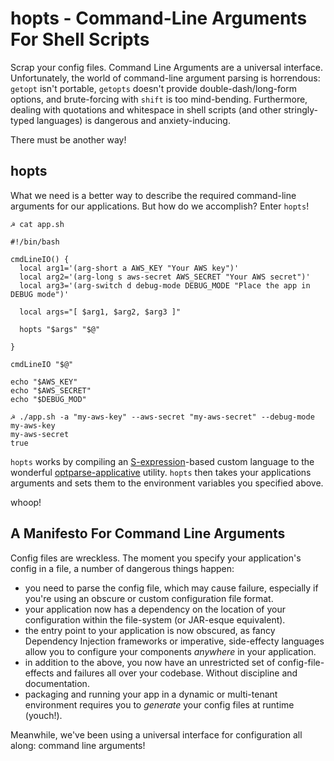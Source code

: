 # hopts - Command-Line Arguments For Shell Scripts

Scrap your config files. Command Line Arguments are a universal interface. Unfortunately, the world of command-line argument parsing is horrendous: `getopt` isn't portable, `getopts` doesn't provide double-dash/long-form options, and brute-forcing with `shift` is too mind-bending. Furthermore, dealing with quotations and whitespace in shell scripts (and other stringly-typed languages) is dangerous and anxiety-inducing.

There must be another way!

## hopts

What we need is a better way to describe the required command-line arguments for our applications. But how do we accomplish? Enter `hopts`!

    ☭ cat app.sh

    #!/bin/bash
    
    cmdLineIO() {
      local arg1='(arg-short a AWS_KEY "Your AWS key")'
      local arg2='(arg-long s aws-secret AWS_SECRET "Your AWS secret")'
      local arg3='(arg-switch d debug-mode DEBUG_MODE "Place the app in DEBUG mode")'
      
      local args="[ $arg1, $arg2, $arg3 ]"
     
      hopts "$args" "$@"
    
    }

    cmdLineIO "$@"

    echo "$AWS_KEY"
    echo "$AWS_SECRET"
    echo "$DEBUG_MOD"

    ☭ ./app.sh -a "my-aws-key" --aws-secret "my-aws-secret" --debug-mode
    my-aws-key
    my-aws-secret
    true


`hopts` works by compiling an [S-expression](http://en.wikipedia.org/wiki/S-expression)-based custom language to the wonderful [optparse-applicative](https://hackage.haskell.org/package/optparse-applicative) utility. `hopts` then takes your applications arguments and sets them to the environment variables you specified above.

whoop!

## A Manifesto For Command Line Arguments

Config files are wreckless. The moment you specify your application's config in a file, a number of dangerous things happen:

- you need to parse the config file, which may cause failure, especially if you're using an obscure or custom configuration file format.
- your application now has a dependency on the location of your configuration within the file-system (or JAR-esque equivalent).
- the entry point to your application is now obscured, as fancy Dependency Injection frameworks or imperative, side-effecty languages allow you to configure your components *anywhere* in your application.
- in addition to the above, you now have an unrestricted set of config-file-effects and failures all over your codebase. Without discipline and documentation.
- packaging and running your app in a dynamic or multi-tenant environment requires you to *generate* your config files at runtime (youch!).

Meanwhile, we've been using a universal interface for configuration all along: command line arguments!
